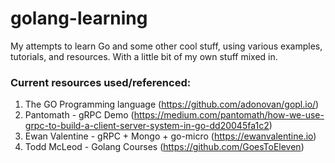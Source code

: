 # golang-learning
My attempts to learn Go and some other cool stuff, using various examples, tutorials, and resources. With a little bit of my own stuff mixed in. 

### Current resources used/referenced:

1. The GO Programming language (https://github.com/adonovan/gopl.io/)
2. Pantomath - gRPC Demo (https://medium.com/pantomath/how-we-use-grpc-to-build-a-client-server-system-in-go-dd20045fa1c2)
3. Ewan Valentine - gRPC + Mongo + go-micro (https://ewanvalentine.io)
4. Todd McLeod - Golang Courses (https://github.com/GoesToEleven)